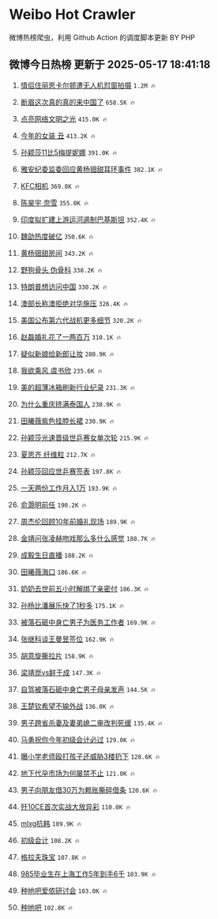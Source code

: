 # Weibo Hot Crawler 



微博热榜爬虫，利用 Github Action 的调度脚本更新 BY PHP 


## 微博今日热榜 更新于 2025-05-17 18:41:18 
1. [情侣住丽思卡尔顿遭无人机怼窗拍摄](https://s.weibo.com/weibo?q=%23%E6%83%85%E4%BE%A3%E4%BD%8F%E4%B8%BD%E6%80%9D%E5%8D%A1%E5%B0%94%E9%A1%BF%E9%81%AD%E6%97%A0%E4%BA%BA%E6%9C%BA%E6%80%BC%E7%AA%97%E6%8B%8D%E6%91%84%23&t=31&band_rank=1&Refer=top) `1.2M 🔥` 

1. [断眉这次真的真的来中国了](https://s.weibo.com/weibo?q=%E6%96%AD%E7%9C%89%E8%BF%99%E6%AC%A1%E7%9C%9F%E7%9A%84%E7%9C%9F%E7%9A%84%E6%9D%A5%E4%B8%AD%E5%9B%BD%E4%BA%86&t=31&band_rank=2&Refer=top) `658.5K 🔥` 

1. [点亮网络文明之光](https://s.weibo.com/weibo?q=%23%E7%82%B9%E4%BA%AE%E7%BD%91%E7%BB%9C%E6%96%87%E6%98%8E%E4%B9%8B%E5%85%89%23&t=31&band_rank=3&Refer=top) `415.0K 🔥` 

1. [今年的女装 丑](https://s.weibo.com/weibo?q=%E4%BB%8A%E5%B9%B4%E7%9A%84%E5%A5%B3%E8%A3%85%20%E4%B8%91&t=31&band_rank=4&Refer=top) `413.2K 🔥` 

1. [孙颖莎11比5梅提妮娜](https://s.weibo.com/weibo?q=%23%E5%AD%99%E9%A2%96%E8%8E%8E11%E6%AF%945%E6%A2%85%E6%8F%90%E5%A6%AE%E5%A8%9C%23&t=31&band_rank=5&Refer=top) `391.0K 🔥` 

1. [雅安纪委监委回应黄杨钿甜耳环事件](https://s.weibo.com/weibo?q=%23%E9%9B%85%E5%AE%89%E7%BA%AA%E5%A7%94%E7%9B%91%E5%A7%94%E5%9B%9E%E5%BA%94%E9%BB%84%E6%9D%A8%E9%92%BF%E7%94%9C%E8%80%B3%E7%8E%AF%E4%BA%8B%E4%BB%B6%23&t=31&band_rank=6&Refer=top) `382.1K 🔥` 

1. [KFC相机](https://s.weibo.com/weibo?q=KFC%E7%9B%B8%E6%9C%BA&t=31&band_rank=7&Refer=top) `369.8K 🔥` 

1. [陈昊宇 奈雪](https://s.weibo.com/weibo?q=%E9%99%88%E6%98%8A%E5%AE%87%20%E5%A5%88%E9%9B%AA&t=31&band_rank=8&Refer=top) `355.0K 🔥` 

1. [印度拟扩建上游运河遏制巴基斯坦](https://s.weibo.com/weibo?q=%23%E5%8D%B0%E5%BA%A6%E6%8B%9F%E6%89%A9%E5%BB%BA%E4%B8%8A%E6%B8%B8%E8%BF%90%E6%B2%B3%E9%81%8F%E5%88%B6%E5%B7%B4%E5%9F%BA%E6%96%AF%E5%9D%A6%23&t=31&band_rank=9&Refer=top) `352.4K 🔥` 

1. [魏劭热度破亿](https://s.weibo.com/weibo?q=%E9%AD%8F%E5%8A%AD%E7%83%AD%E5%BA%A6%E7%A0%B4%E4%BA%BF&t=31&band_rank=10&Refer=top) `350.6K 🔥` 

1. [黄杨钿甜房间](https://s.weibo.com/weibo?q=%23%E9%BB%84%E6%9D%A8%E9%92%BF%E7%94%9C%E6%88%BF%E9%97%B4%23&t=31&band_rank=11&Refer=top) `343.2K 🔥` 

1. [野狗骨头 伪骨科](https://s.weibo.com/weibo?q=%E9%87%8E%E7%8B%97%E9%AA%A8%E5%A4%B4%20%E4%BC%AA%E9%AA%A8%E7%A7%91&t=31&band_rank=12&Refer=top) `338.2K 🔥` 

1. [特朗普想访问中国](https://s.weibo.com/weibo?q=%23%E7%89%B9%E6%9C%97%E6%99%AE%E6%83%B3%E8%AE%BF%E9%97%AE%E4%B8%AD%E5%9B%BD%23&t=31&band_rank=13&Refer=top) `330.2K 🔥` 

1. [澳部长称澳拒绝对华施压](https://s.weibo.com/weibo?q=%23%E6%BE%B3%E9%83%A8%E9%95%BF%E7%A7%B0%E6%BE%B3%E6%8B%92%E7%BB%9D%E5%AF%B9%E5%8D%8E%E6%96%BD%E5%8E%8B%23&t=31&band_rank=14&Refer=top) `326.4K 🔥` 

1. [美国公布第六代战机更多细节](https://s.weibo.com/weibo?q=%23%E7%BE%8E%E5%9B%BD%E5%85%AC%E5%B8%83%E7%AC%AC%E5%85%AD%E4%BB%A3%E6%88%98%E6%9C%BA%E6%9B%B4%E5%A4%9A%E7%BB%86%E8%8A%82%23&t=31&band_rank=15&Refer=top) `320.2K 🔥` 

1. [赵磊婚礼花了一两百万](https://s.weibo.com/weibo?q=%23%E8%B5%B5%E7%A3%8A%E5%A9%9A%E7%A4%BC%E8%8A%B1%E4%BA%86%E4%B8%80%E4%B8%A4%E7%99%BE%E4%B8%87%23&t=31&band_rank=16&Refer=top) `310.1K 🔥` 

1. [疑似新娘给新郎让妆](https://s.weibo.com/weibo?q=%23%E7%96%91%E4%BC%BC%E6%96%B0%E5%A8%98%E7%BB%99%E6%96%B0%E9%83%8E%E8%AE%A9%E5%A6%86%23&t=31&band_rank=17&Refer=top) `280.9K 🔥` 

1. [我欲乘风 虞书欣](https://s.weibo.com/weibo?q=%E6%88%91%E6%AC%B2%E4%B9%98%E9%A3%8E%20%E8%99%9E%E4%B9%A6%E6%AC%A3&t=31&band_rank=18&Refer=top) `235.6K 🔥` 

1. [美的超薄冰箱刷新行业纪录](https://s.weibo.com/weibo?q=%23%E7%BE%8E%E7%9A%84%E8%B6%85%E8%96%84%E5%86%B0%E7%AE%B1%E5%88%B7%E6%96%B0%E8%A1%8C%E4%B8%9A%E7%BA%AA%E5%BD%95%23&t=31&band_rank=19&Refer=top) `231.3K 🔥` 

1. [为什么重庆挤满泰国人](https://s.weibo.com/weibo?q=%E4%B8%BA%E4%BB%80%E4%B9%88%E9%87%8D%E5%BA%86%E6%8C%A4%E6%BB%A1%E6%B3%B0%E5%9B%BD%E4%BA%BA&t=31&band_rank=20&Refer=top) `230.9K 🔥` 

1. [田曦薇紫色挂脖长裙](https://s.weibo.com/weibo?q=%23%E7%94%B0%E6%9B%A6%E8%96%87%E7%B4%AB%E8%89%B2%E6%8C%82%E8%84%96%E9%95%BF%E8%A3%99%23&t=31&band_rank=21&Refer=top) `230.9K 🔥` 

1. [孙颖莎光速晋级世乒赛女单次轮](https://s.weibo.com/weibo?q=%23%E5%AD%99%E9%A2%96%E8%8E%8E%E5%85%89%E9%80%9F%E6%99%8B%E7%BA%A7%E4%B8%96%E4%B9%92%E8%B5%9B%E5%A5%B3%E5%8D%95%E6%AC%A1%E8%BD%AE%23&t=31&band_rank=22&Refer=top) `215.9K 🔥` 

1. [夏思齐 纤维粒](https://s.weibo.com/weibo?q=%E5%A4%8F%E6%80%9D%E9%BD%90%20%E7%BA%A4%E7%BB%B4%E7%B2%92&t=31&band_rank=23&Refer=top) `212.7K 🔥` 

1. [孙颖莎回应世乒赛签表](https://s.weibo.com/weibo?q=%23%E5%AD%99%E9%A2%96%E8%8E%8E%E5%9B%9E%E5%BA%94%E4%B8%96%E4%B9%92%E8%B5%9B%E7%AD%BE%E8%A1%A8%23&t=31&band_rank=24&Refer=top) `197.8K 🔥` 

1. [一天两份工作月入1万](https://s.weibo.com/weibo?q=%E4%B8%80%E5%A4%A9%E4%B8%A4%E4%BB%BD%E5%B7%A5%E4%BD%9C%E6%9C%88%E5%85%A51%E4%B8%87&t=31&band_rank=25&Refer=top) `193.9K 🔥` 

1. [俞灏明前任](https://s.weibo.com/weibo?q=%23%E4%BF%9E%E7%81%8F%E6%98%8E%E5%89%8D%E4%BB%BB%23&t=31&band_rank=26&Refer=top) `190.2K 🔥` 

1. [周杰伦回顾10年前婚礼现场](https://s.weibo.com/weibo?q=%E5%91%A8%E6%9D%B0%E4%BC%A6%E5%9B%9E%E9%A1%BE10%E5%B9%B4%E5%89%8D%E5%A9%9A%E7%A4%BC%E7%8E%B0%E5%9C%BA&t=31&band_rank=27&Refer=top) `189.9K 🔥` 

1. [金靖问张凌赫吻戏那么多什么感觉](https://s.weibo.com/weibo?q=%E9%87%91%E9%9D%96%E9%97%AE%E5%BC%A0%E5%87%8C%E8%B5%AB%E5%90%BB%E6%88%8F%E9%82%A3%E4%B9%88%E5%A4%9A%E4%BB%80%E4%B9%88%E6%84%9F%E8%A7%89&t=31&band_rank=28&Refer=top) `188.7K 🔥` 

1. [成毅生日直播](https://s.weibo.com/weibo?q=%23%E6%88%90%E6%AF%85%E7%94%9F%E6%97%A5%E7%9B%B4%E6%92%AD%23&t=31&band_rank=29&Refer=top) `188.2K 🔥` 

1. [田曦薇海口](https://s.weibo.com/weibo?q=%E7%94%B0%E6%9B%A6%E8%96%87%E6%B5%B7%E5%8F%A3&t=31&band_rank=30&Refer=top) `186.6K 🔥` 

1. [奶奶去世前五小时解绑了亲密付](https://s.weibo.com/weibo?q=%E5%A5%B6%E5%A5%B6%E5%8E%BB%E4%B8%96%E5%89%8D%E4%BA%94%E5%B0%8F%E6%97%B6%E8%A7%A3%E7%BB%91%E4%BA%86%E4%BA%B2%E5%AF%86%E4%BB%98&t=31&band_rank=31&Refer=top) `186.3K 🔥` 

1. [孙杨比潘展乐快了1秒多](https://s.weibo.com/weibo?q=%23%E5%AD%99%E6%9D%A8%E6%AF%94%E6%BD%98%E5%B1%95%E4%B9%90%E5%BF%AB%E4%BA%861%E7%A7%92%E5%A4%9A%23&t=31&band_rank=32&Refer=top) `175.1K 🔥` 

1. [被落石砸中身亡男子为医务工作者](https://s.weibo.com/weibo?q=%23%E8%A2%AB%E8%90%BD%E7%9F%B3%E7%A0%B8%E4%B8%AD%E8%BA%AB%E4%BA%A1%E7%94%B7%E5%AD%90%E4%B8%BA%E5%8C%BB%E5%8A%A1%E5%B7%A5%E4%BD%9C%E8%80%85%23&t=31&band_rank=33&Refer=top) `169.9K 🔥` 

1. [张继科谈王曼昱签位](https://s.weibo.com/weibo?q=%23%E5%BC%A0%E7%BB%A7%E7%A7%91%E8%B0%88%E7%8E%8B%E6%9B%BC%E6%98%B1%E7%AD%BE%E4%BD%8D%23&t=31&band_rank=34&Refer=top) `162.9K 🔥` 

1. [胡意旋撕拉片](https://s.weibo.com/weibo?q=%E8%83%A1%E6%84%8F%E6%97%8B%E6%92%95%E6%8B%89%E7%89%87&t=31&band_rank=35&Refer=top) `158.9K 🔥` 

1. [梁靖崑vs鲜于成](https://s.weibo.com/weibo?q=%E6%A2%81%E9%9D%96%E5%B4%91vs%E9%B2%9C%E4%BA%8E%E6%88%90&t=31&band_rank=36&Refer=top) `147.3K 🔥` 

1. [自驾被落石砸中身亡男子母亲发声](https://s.weibo.com/weibo?q=%23%E8%87%AA%E9%A9%BE%E8%A2%AB%E8%90%BD%E7%9F%B3%E7%A0%B8%E4%B8%AD%E8%BA%AB%E4%BA%A1%E7%94%B7%E5%AD%90%E6%AF%8D%E4%BA%B2%E5%8F%91%E5%A3%B0%23&t=31&band_rank=37&Refer=top) `144.5K 🔥` 

1. [王楚钦希望不输外战](https://s.weibo.com/weibo?q=%E7%8E%8B%E6%A5%9A%E9%92%A6%E5%B8%8C%E6%9C%9B%E4%B8%8D%E8%BE%93%E5%A4%96%E6%88%98&t=31&band_rank=38&Refer=top) `136.0K 🔥` 

1. [男子跨省杀妻及妻弟媳二审改判死缓](https://s.weibo.com/weibo?q=%23%E7%94%B7%E5%AD%90%E8%B7%A8%E7%9C%81%E6%9D%80%E5%A6%BB%E5%8F%8A%E5%A6%BB%E5%BC%9F%E5%AA%B3%E4%BA%8C%E5%AE%A1%E6%94%B9%E5%88%A4%E6%AD%BB%E7%BC%93%23&t=31&band_rank=39&Refer=top) `135.4K 🔥` 

1. [马勇祝你今年初级会计必过](https://s.weibo.com/weibo?q=%E9%A9%AC%E5%8B%87%E7%A5%9D%E4%BD%A0%E4%BB%8A%E5%B9%B4%E5%88%9D%E7%BA%A7%E4%BC%9A%E8%AE%A1%E5%BF%85%E8%BF%87&t=31&band_rank=40&Refer=top) `129.0K 🔥` 

1. [曝小学老师殴打孩子还威胁3楼扔下](https://s.weibo.com/weibo?q=%23%E6%9B%9D%E5%B0%8F%E5%AD%A6%E8%80%81%E5%B8%88%E6%AE%B4%E6%89%93%E5%AD%A9%E5%AD%90%E8%BF%98%E5%A8%81%E8%83%813%E6%A5%BC%E6%89%94%E4%B8%8B%23&t=31&band_rank=41&Refer=top) `128.6K 🔥` 

1. [地下代孕市场为何屡禁不止](https://s.weibo.com/weibo?q=%23%E5%9C%B0%E4%B8%8B%E4%BB%A3%E5%AD%95%E5%B8%82%E5%9C%BA%E4%B8%BA%E4%BD%95%E5%B1%A1%E7%A6%81%E4%B8%8D%E6%AD%A2%23&t=31&band_rank=42&Refer=top) `121.0K 🔥` 

1. [男子向朋友借30万为赖账撕碎借条](https://s.weibo.com/weibo?q=%23%E7%94%B7%E5%AD%90%E5%90%91%E6%9C%8B%E5%8F%8B%E5%80%9F30%E4%B8%87%E4%B8%BA%E8%B5%96%E8%B4%A6%E6%92%95%E7%A2%8E%E5%80%9F%E6%9D%A1%23&t=31&band_rank=43&Refer=top) `120.6K 🔥` 

1. [歼10CE首次实战大放异彩](https://s.weibo.com/weibo?q=%23%E6%AD%BC10CE%E9%A6%96%E6%AC%A1%E5%AE%9E%E6%88%98%E5%A4%A7%E6%94%BE%E5%BC%82%E5%BD%A9%23&t=31&band_rank=44&Refer=top) `110.0K 🔥` 

1. [mlxg抗韩](https://s.weibo.com/weibo?q=%23mlxg%E6%8A%97%E9%9F%A9%23&t=31&band_rank=45&Refer=top) `109.9K 🔥` 

1. [初级会计](https://s.weibo.com/weibo?q=%E5%88%9D%E7%BA%A7%E4%BC%9A%E8%AE%A1&t=31&band_rank=46&Refer=top) `108.2K 🔥` 

1. [格拉夫珠宝](https://s.weibo.com/weibo?q=%E6%A0%BC%E6%8B%89%E5%A4%AB%E7%8F%A0%E5%AE%9D&t=31&band_rank=47&Refer=top) `107.8K 🔥` 

1. [985毕业生在上海工作5年到手6千](https://s.weibo.com/weibo?q=%23985%E6%AF%95%E4%B8%9A%E7%94%9F%E5%9C%A8%E4%B8%8A%E6%B5%B7%E5%B7%A5%E4%BD%9C5%E5%B9%B4%E5%88%B0%E6%89%8B6%E5%8D%83%23&t=31&band_rank=48&Refer=top) `103.9K 🔥` 

1. [种地吧爱侬研讨会](https://s.weibo.com/weibo?q=%E7%A7%8D%E5%9C%B0%E5%90%A7%E7%88%B1%E4%BE%AC%E7%A0%94%E8%AE%A8%E4%BC%9A&t=31&band_rank=49&Refer=top) `103.0K 🔥` 

1. [种地吧](https://s.weibo.com/weibo?q=%E7%A7%8D%E5%9C%B0%E5%90%A7&t=31&band_rank=50&Refer=top) `102.8K 🔥` 

